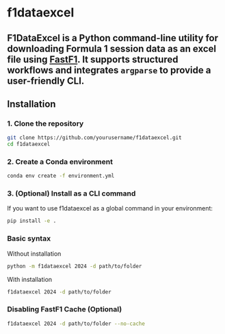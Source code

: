 # f1dataexcel
F1DataExcel is a Python command-line utility for downloading Formula 1 session data as an excel file using [FastF1](https://theoehrly.github.io/Fast-F1/). It supports structured workflows and integrates `argparse` to provide a user-friendly CLI.
---
## Installation
### 1. Clone the repository
```bash
git clone https://github.com/yourusername/f1dataexcel.git
cd f1dataexcel
```
### 2. Create a Conda environment
```bash
conda env create -f environment.yml
```
### 3. (Optional) Install as a CLI command
If you want to use f1dataexcel as a global command in your environment:
```bash
pip install -e .
```
### Basic syntax
Without installation
```bash
python -m f1dataexcel 2024 -d path/to/folder
```
With installation
```bash
f1dataexcel 2024 -d path/to/folder
```

### Disabling FastF1 Cache (Optional)
```bash
f1dataexcel 2024 -d path/to/folder --no-cache
```